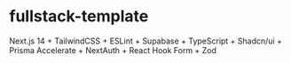 # fullstack-template
Next.js 14 + TailwindCSS + ESLint + Supabase + TypeScript +  Shadcn/ui + Prisma Accelerate + NextAuth +  React Hook Form + Zod
